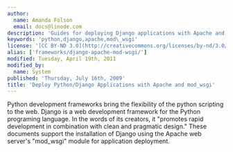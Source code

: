 ```yaml
---
author:
  name: Amanda Folson
  email: docs@linode.com
description: 'Guides for deploying Django applications with Apache and mod\_wsgi.'
keywords: 'python,django,apache,mod\_wsgi'
license: '[CC BY-ND 3.0](http://creativecommons.org/licenses/by-nd/3.0/us/)'
alias: ['frameworks/django-apache-mod-wsgi/']
modified: Tuesday, April 19th, 2011
modified_by:
  name: System
published: 'Thursday, July 16th, 2009'
title: 'Deploy Python/Django Applications with Apache and mod_wsgi'
---
```


Python development frameworks bring the flexibility of the python scripting to the web. Django is a web development framework for the Python programing language. In the words of its creators, it "promotes rapid development in combination with clean and pragmatic design." These documents support the installation of Django using the Apache web server's "mod\_wsgi" module for application deployment.
